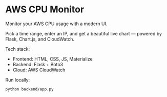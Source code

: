 # AWS CPU Monitor

Monitor your AWS CPU usage with a modern UI.

Pick a time range, enter an IP, and get a beautiful live chart — powered by Flask, Chart.js, and CloudWatch.

Tech stack:
- Frontend: HTML, CSS, JS, Materialize
- Backend: Flask + Boto3
- Cloud: AWS CloudWatch

Run locally:
```bash
python backend/app.py

